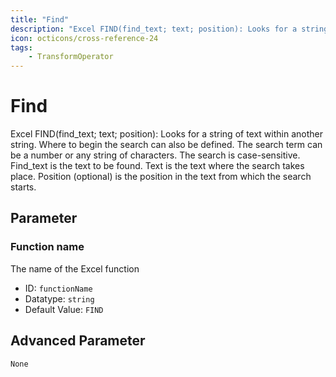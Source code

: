 ```yaml
---
title: "Find"
description: "Excel FIND(find_text; text; position): Looks for a string of text within another string. Where to begin the search can also be defined. The search term can be a number or any string of characters. The search is case-sensitive. Find_text is the text to be found. Text is the text where the search takes place. Position (optional) is the position in the text from which the search starts."
icon: octicons/cross-reference-24
tags: 
    - TransformOperator
---
```

# Find
<!-- This file was generated - DO NOT CHANGE IT MANUALLY -->



Excel FIND(find_text; text; position): Looks for a string of text within another string. Where to begin the search can also be defined. The search term can be a number or any string of characters. The search is case-sensitive. Find_text is the text to be found. Text is the text where the search takes place. Position (optional) is the position in the text from which the search starts.

## Parameter

### Function name

The name of the Excel function

- ID: `functionName`
- Datatype: `string`
- Default Value: `FIND`





## Advanced Parameter

`None`